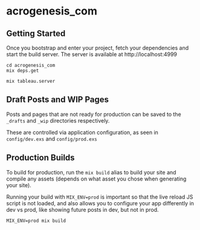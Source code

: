 # acrogenesis_com

## Getting Started

Once you bootstrap and enter your project, fetch your dependencies and start the build server. The server is available at http://localhost:4999

```shell
cd acrogenesis_com
mix deps.get

mix tableau.server
```

## Draft Posts and WIP Pages

Posts and pages that are not ready for production can be saved to the `_drafts` and `_wip` directories respectively.

These are controlled via application configuration, as seen in `config/dev.exs` and `config/prod.exs`

## Production Builds

To build for production, run the `mix build` alias to build your site and compile any assets (depends on what asset you chose when generating your site).

Running your build with `MIX_ENV=prod` is important so that the live reload JS script is not loaded, and also allows you to configure your app differently in dev vs prod, like showing future posts in dev, but not in prod.

```shell
MIX_ENV=prod mix build
```
